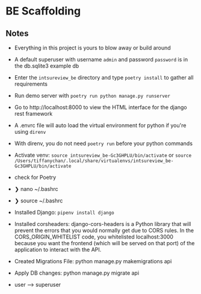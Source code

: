 # BE Scaffolding

## Notes

- Everything in this project is yours to blow away or build around
- A default superuser with username `admin` and password `password` is in the db.sqlite3 example db
- Enter the `intsureview_be` directory and type `poetry install` to gather all requirements
- Run demo server with `poetry run python manage.py runserver`
- Go to http://localhost:8000 to view the HTML interface for the django rest framework
- A .envrc file will auto load the virtual environment for python if you're using `direnv`
- With direnv, you do not need `poetry run` before your python commands

- Activate venv: `source intsureview_be-Gc3GHPLU/bin/activate` or `source /Users/tiffanychan/.local/share/virtualenvs/intsureview_be-Gc3GHPLU/bin/activate`
- check for Poetry
- ❯ nano ~/.bashrc
- ❯ source ~/.bashrc
- Installed Django: `pipenv install django`
- Installed corsheaders: django-cors-headers is a Python library that will prevent the errors that you would normally get due to CORS rules. In the CORS_ORIGIN_WHITELIST code, you whitelisted localhost:3000 because you want the frontend (which will be served on that port) of the application to interact with the API.
- Created Migrations File: python manage.py makemigrations api
- Apply DB changes: python manage.py migrate api
- user --> superuser
